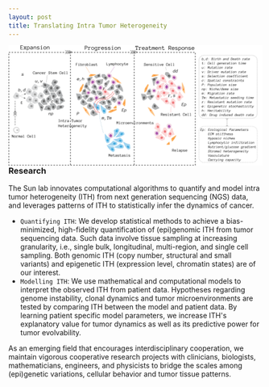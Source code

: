 ```yaml
---
layout: post
title: Translating Intra Tumor Heterogeneity
---
```


<img style="float: right;" width="800" src="public/wp_fig1.png">

### Research
The Sun lab innovates computational algorithms to quantify and model intra tumor heterogeneity (ITH) from next generation sequencing (NGS) data, and leverages patterns of ITH to statistically infer the dynamics of cancer. 

* `Quantifying ITH`: We develop statistical methods to achieve a bias-minimized, high-fidelity quantification of (epi)genomic ITH from tumor sequencing data. Such data involve tissue sampling at increasing granularity, i.e., single bulk, longitudinal, multi-region, and single cell sampling. Both genomic ITH (copy number, structural and small variants) and epigenetic ITH (expression level, chromatin states) are of our interest. <!-- Example: [VAP](https://combine-lab.github.io/VAP/) -->
* `Modelling ITH`: We use mathematical and computational models to interpret the observed ITH from patient data. Hypotheses regarding genome instability, clonal dynamics and tumor microenvironments are tested by comparing ITH between the model and patient data. By learning patient specific model parameters, we increase ITH's explanatory value for tumor dynamics as well as its predictive power for tumor evolvability.

As an emerging field that encourages interdisciplinary cooperation, we maintain vigorous cooperative research projects with clinicians, biologists, mathematicians, engineers, and physicists to bridge the scales among (epi)genetic variations, cellular behavior and tumor tissue patterns.
